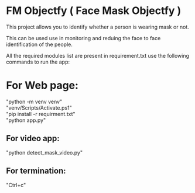 # FM Objectfy ( Face Mask Objectfy )

This project allows you to identify whether a person is wearing mask or not.

This can be used use in monitoring and reduing the face to face identification of the people.

All the required modules list are present in requirement.txt use the following commands to run the app:


# For Web page:
"python -m venv venv"<br/>
"venv/Scripts/Activate.ps1"<br/>
"pip install -r requirment.txt"<br/>
"python app.py"<br/>

## For video app:
"python detect_mask_video.py"<br/>

## For termination:
"Ctrl+c"<br/>

